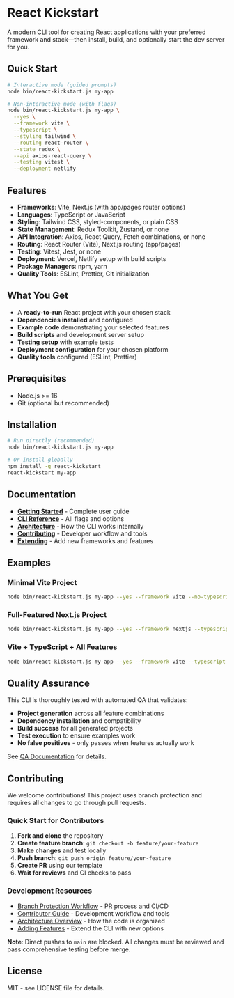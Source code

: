 # React Kickstart

A modern CLI tool for creating React applications with your preferred framework and stack—then install, build, and optionally start the dev server for you.

## Quick Start

```bash
# Interactive mode (guided prompts)
node bin/react-kickstart.js my-app

# Non-interactive mode (with flags)
node bin/react-kickstart.js my-app \
  --yes \
  --framework vite \
  --typescript \
  --styling tailwind \
  --routing react-router \
  --state redux \
  --api axios-react-query \
  --testing vitest \
  --deployment netlify
```

## Features

- **Frameworks**: Vite, Next.js (with app/pages router options)
- **Languages**: TypeScript or JavaScript
- **Styling**: Tailwind CSS, styled-components, or plain CSS
- **State Management**: Redux Toolkit, Zustand, or none
- **API Integration**: Axios, React Query, Fetch combinations, or none
- **Routing**: React Router (Vite), Next.js routing (app/pages)
- **Testing**: Vitest, Jest, or none
- **Deployment**: Vercel, Netlify setup with build scripts
- **Package Managers**: npm, yarn
- **Quality Tools**: ESLint, Prettier, Git initialization

## What You Get

- A **ready-to-run** React project with your chosen stack
- **Dependencies installed** and configured
- **Example code** demonstrating your selected features
- **Build scripts** and development server setup
- **Testing setup** with example tests
- **Deployment configuration** for your chosen platform
- **Quality tools** configured (ESLint, Prettier)

## Prerequisites

- Node.js >= 16
- Git (optional but recommended)

## Installation

```bash
# Run directly (recommended)
node bin/react-kickstart.js my-app

# Or install globally
npm install -g react-kickstart
react-kickstart my-app
```

## Documentation

- **[Getting Started](docs/user-guide/getting-started.md)** - Complete user guide
- **[CLI Reference](docs/user-guide/cli-reference.md)** - All flags and options
- **[Architecture](docs/architecture/how-it-works.md)** - How the CLI works internally
- **[Contributing](docs/development/contributor-tooling.md)** - Developer workflow and tools
- **[Extending](docs/extending/adding-a-new-framework.md)** - Add new frameworks and features

## Examples

### Minimal Vite Project

```bash
node bin/react-kickstart.js my-app --yes --framework vite --no-typescript --styling css --routing none --state none --api none --testing none
```

### Full-Featured Next.js Project

```bash
node bin/react-kickstart.js my-app --yes --framework nextjs --typescript --styling tailwind --next-routing app --state redux --api axios-react-query --testing jest --deployment vercel
```

### Vite + TypeScript + All Features

```bash
node bin/react-kickstart.js my-app --yes --framework vite --typescript --styling styled-components --routing react-router --state zustand --api fetch-react-query --testing vitest --deployment netlify
```

## Quality Assurance

This CLI is thoroughly tested with automated QA that validates:

- **Project generation** across all feature combinations
- **Dependency installation** and compatibility
- **Build success** for all generated projects
- **Test execution** to ensure examples work
- **No false positives** - only passes when features actually work

See [QA Documentation](docs/qa/qa-automation-overview.md) for details.

## Contributing

We welcome contributions! This project uses branch protection and requires all changes to go through pull requests.

### Quick Start for Contributors

1. **Fork and clone** the repository
2. **Create feature branch**: `git checkout -b feature/your-feature`
3. **Make changes** and test locally
4. **Push branch**: `git push origin feature/your-feature`
5. **Create PR** using our template
6. **Wait for reviews** and CI checks to pass

### Development Resources

- [Branch Protection Workflow](docs/development/branch-protection-workflow.md) - PR process and CI/CD
- [Contributor Guide](docs/development/contributor-tooling.md) - Development workflow and tools
- [Architecture Overview](docs/architecture/how-it-works.md) - How the code is organized
- [Adding Features](docs/extending/) - Extend the CLI with new options

**Note**: Direct pushes to `main` are blocked. All changes must be reviewed and pass comprehensive testing before merge.

## License

MIT - see LICENSE file for details.
